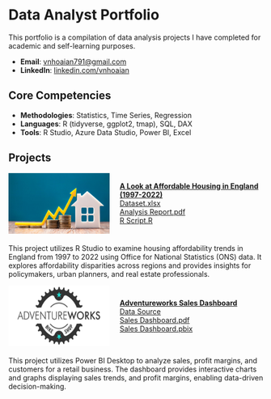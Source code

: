 # Data Analyst Portfolio
This portfolio is a compilation of data analysis projects I have completed for academic and self-learning purposes.

- **Email**: [vnhoaian791@gmail.com](vnhoaian791@gmail.com)
- **LinkedIn**: [linkedin.com/vnhoaian](https://www.linkedin.com/in/vnhoaian/)

## Core Competencies

- **Methodologies**: Statistics, Time Series, Regression
- **Languages**: R (tidyverse, ggplot2, tmap), SQL, DAX <!-- Python (Pandas, Numpy, Scikit-Learn, Scipy, Keras, Matplotlib), -->  
- **Tools**: R Studio, Azure Data Studio, Power BI, Excel

## Projects

<div style="display: flex; align-items: center; margin-bottom: 20px;">
    <img align="left" width="200" height="120" src="assets/img/Housing affordability.jpg" style="margin-right: 20px;">
    <div>
        <strong><a href="Housing-Affordability-Analysis">A Look at Affordable Housing in England (1997-2022)</a></strong>
        <br />
        <a href="Housing-Affordability-Analysis/Dataset.xlsx">Dataset.xlsx</a>
        <br />
        <a href="Housing-Affordability-Analysis/Housing Affordability Report.pdf">Analysis Report.pdf</a>
        <br />
        <a href="Housing-Affordability-Analysis/Housing Affordability RScript.R">R Script.R</a>
    </div>
</div>

This project utilizes R Studio to examine housing affordability trends in England from 1997 to 2022 using Office for National Statistics (ONS) data. It explores affordability disparities across regions and provides insights for policymakers, urban planners, and real estate professionals. 


<div style="display: flex; align-items: center; margin-bottom: 20px;">
    <img align="left" width="200" height="120" src="assets/img/AdventureWorks_Logo.png" style="margin-right: 20px;">
    <div>
        <strong><a href="Adventureworks">Adventureworks Sales Dashboard</a></strong>
        <br />
        <a href="https://ourworldindata.org/covid-deaths](https://learn.microsoft.com/en-us/sql/samples/adventureworks-install-configure?view=sql-server-ver16&tabs=ssms">Data Source</a>
        <br />
        <a href="AW Dashboard.pdf">Sales Dashboard.pdf</a>
        <br />
        <a href="AW Dashboard.pbix">Sales Dashboard.pbix</a>
    </div>
</div>
This project utilizes Power BI Desktop to analyze sales, profit margins, and customers for a retail business. The dashboard provides interactive charts and graphs displaying sales trends, and profit margins, enabling data-driven decision-making.
